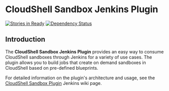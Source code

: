 # CloudShell Sandbox Jenkins Plugin

[![Stories in Ready](https://badge.waffle.io/QualiSystems/Sandbox-Jenkins-Plugin.svg?label=ready&title=Ready)](http://waffle.io/QualiSystems/Sandbox-Jenkins-Plugin)
[![Dependency Status](https://dependencyci.com/github/QualiSystems/Sandbox-Jenkins-Plugin/badge)](https://dependencyci.com/github/QualiSystems/Sandbox-Jenkins-Plugin)

## Introduction

The **CloudShell Sandbox Jenkins Plugin** provides an easy way to consume CloudShell sandboxes through Jenkins for a variety of use cases. The plugin allows you to build jobs that create on demand sandboxes in CloudShell based on pre-defined blueprints.

For detailed information on the plugin's architecture and usage, see the [CloudShell Sandbox Plugin](https://plugins.jenkins.io/cloudshell-sandbox) Jenkins wiki page.
